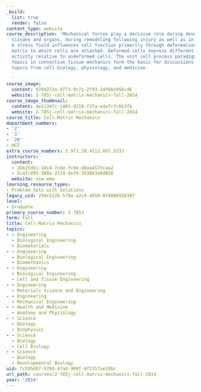 ```yaml
---
_build:
  list: true
  render: false
content_type: website
course_description: 'Mechanical forces play a decisive role during development of
  tissues and organs, during remodeling following injury as well as in normal function.
  A stress field influences cell function primarily through deformation of the extracellular
  matrix to which cells are attached. Deformed cells express different biosynthetic
  activity relative to undeformed cells. The unit cell process paradigm combined with
  topics in connective tissue mechanics form the basis for discussions of several
  topics from cell biology, physiology, and medicine.

  '
course_image:
  content: 8794273a-9773-0c71-2f93-2df66e95bcd6
  website: 2-785j-cell-matrix-mechanics-fall-2014
course_image_thumbnail:
  content: 4e1134fc-1401-d218-f37a-e4afcfcbb3fb
  website: 2-785j-cell-matrix-mechanics-fall-2014
course_title: Cell-Matrix Mechanics
department_numbers:
- '2'
- '3'
- '20'
- HST
extra_course_numbers: 3.97J,20.411J,HST.523J
instructors:
  content:
  - 2bb25db1-18c4-7c8e-fc9e-dbaa4573caa2
  - 2cafc895-368a-2114-6e7d-3538b3a6d816
  website: ocw-www
learning_resource_types:
- Problem Sets with Solutions
legacy_uid: 259c5128-579a-a2c4-4650-8f4086938387
level:
- Graduate
primary_course_number: 2.785J
term: Fall
title: Cell-Matrix Mechanics
topics:
- - Engineering
  - Biological Engineering
  - Biomaterials
- - Engineering
  - Biological Engineering
  - Biomechanics
- - Engineering
  - Biological Engineering
  - Cell and Tissue Engineering
- - Engineering
  - Materials Science and Engineering
- - Engineering
  - Mechanical Engineering
- - Health and Medicine
  - Anatomy and Physiology
- - Science
  - Biology
  - Biophysics
- - Science
  - Biology
  - Cell Biology
- - Science
  - Biology
  - Developmental Biology
uid: 7c595d97-b78d-4fa0-908f-6f2357ae2dbc
url_path: courses/2-785j-cell-matrix-mechanics-fall-2014
year: '2014'
---
```

